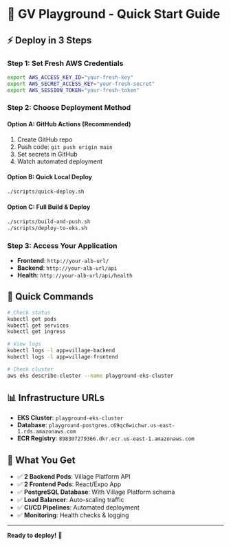 # 🚀 GV Playground - Quick Start Guide

## ⚡ Deploy in 3 Steps

### Step 1: Set Fresh AWS Credentials
```bash
export AWS_ACCESS_KEY_ID="your-fresh-key"
export AWS_SECRET_ACCESS_KEY="your-fresh-secret"
export AWS_SESSION_TOKEN="your-fresh-token"
```

### Step 2: Choose Deployment Method

#### Option A: GitHub Actions (Recommended)
1. Create GitHub repo
2. Push code: `git push origin main`
3. Set secrets in GitHub
4. Watch automated deployment

#### Option B: Quick Local Deploy
```bash
./scripts/quick-deploy.sh
```

#### Option C: Full Build & Deploy
```bash
./scripts/build-and-push.sh
./scripts/deploy-to-eks.sh
```

### Step 3: Access Your Application
- **Frontend**: `http://your-alb-url/`
- **Backend**: `http://your-alb-url/api`
- **Health**: `http://your-alb-url/api/health`

## 🔧 Quick Commands

```bash
# Check status
kubectl get pods
kubectl get services
kubectl get ingress

# View logs
kubectl logs -l app=village-backend
kubectl logs -l app=village-frontend

# Check cluster
aws eks describe-cluster --name playground-eks-cluster
```

## 📊 Infrastructure URLs
- **EKS Cluster**: `playground-eks-cluster`
- **Database**: `playground-postgres.c69qc6wichwr.us-east-1.rds.amazonaws.com`
- **ECR Registry**: `898307279366.dkr.ecr.us-east-1.amazonaws.com`

## 🎯 What You Get
- ✅ **2 Backend Pods**: Village Platform API
- ✅ **2 Frontend Pods**: React/Expo App
- ✅ **PostgreSQL Database**: With Village Platform schema
- ✅ **Load Balancer**: Auto-scaling traffic
- ✅ **CI/CD Pipelines**: Automated deployment
- ✅ **Monitoring**: Health checks & logging

---

**Ready to deploy!** 🎉